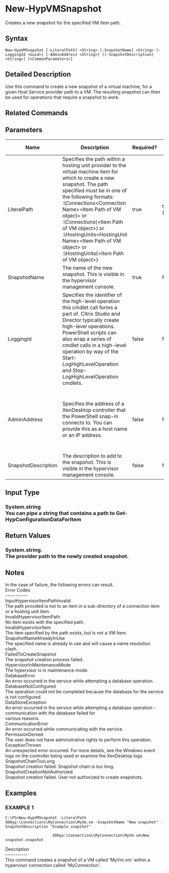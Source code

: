 ﻿# New-HypVMSnapshot

   Creates a new snapshot for the specified VM item path.

## Syntax
```
New-HypVMSnapshot [-LiteralPath] <String> [-SnapshotName] <String> [-LoggingId <Guid>] [-AdminAddress <String>] [[-SnapshotDescription] <String>] [<CommonParameters>]
```

## Detailed Description
   Use this command to create a new snapshot of a virtual machine, for a given Host Service provider path to a VM. The resulting snapshot can then be used for operations that require a snapshot to work.

## Related Commands
## Parameters

| Name   | Description | Required? | Pipeline Input | Default Value |
| --- | --- | --- | --- | --- |
| LiteralPath | Specifies the path within a hosting unit provider to the virtual machine item for which to create a new snapshot. The path specified must be in one of the following formats: <drive>:\Connections\<Connection Name>\<Item Path of VM object> or  <drive>:\Connections\{<connection Uid>\<Item Path of VM object>} or <drive>:\HostingUnits\<HostingUnit Name>\<Item Path of VM object> or  <drive>:\HostingUnits\{<hostingUnit Uid>\<Item Path of VM object>} | true | true (ByValue) |  |
| SnapshotName | The name of the new snapshot. This is visible in the hypervisor management console. | true | false |  |
| LoggingId | Specifies the identifier of the high-level operation this cmdlet call forms a part of. Citrix Studio and Director typically create high-level operations. PowerShell scripts can also wrap a series of cmdlet calls in a high-level operation by way of the Start-LogHighLevelOperation and Stop-LogHighLevelOperation cmdlets. | false | false |  |
| AdminAddress | Specifies the address of a XenDesktop controller that the PowerShell snap-in connects to.  You can provide this as a host name or an IP address. | false | false | LocalHost. Once a value is provided by any cmdlet, this value becomes the default. |
| SnapshotDescription | The description to add to the snapshot. This is visible in the hypervisor management console. | false | false |  |

## Input Type
### System.string<br>    You can pipe a string that contains a path to Get-HypConfigurationDataForItem
   
## Return Values
### System.string.<br>        The provider path to the newly created snapshot.
   ## Notes
   In the case of failure, the following errors can result.<br>    Error Codes<br>    -----------<br>    InputHypervisorItemPathInvalid<br>    The path provided is not to an item in a sub-directory of a connection item or a hosting unit item.<br>    InvalidHypervisorItemPath<br>    No item exists with the specified path.<br>    InvalidHypervisorItem<br>    The item specified by the path exists, but is not a VM Item.<br>    SnapshotNameAlreadyInUse<br>    The specified name is already in use and will cause a name resolution clash.<br>    FailedToCreateSnapshot<br>    The snapshot creation process failed.<br>    HypervisorInMaintenanceMode<br>    The hypervisor is in maintenance mode.<br>    DatabaseError<br>    An error occurred in the service while attempting a database operation.<br>    DatabaseNotConfigured<br>    The operation could not be completed because the database for the service is not configured.<br>    DataStoreException<br>    An error occurred in the service while attempting a database operation - communication with the database failed for<br>    various reasons.<br>    CommunicationError<br>    An error occurred while communicating with the service.<br>    PermissionDenied<br>    The user does not have administrative rights to perform this operation.<br>    ExceptionThrown<br>    An unexpected error occurred.  For more details, see the Windows event logs on the controller being used or examine the XenDesktop logs.<br>    SnapshotChainTooLong<br>    Snapshot creation failed. Snapshot chain is too long.<br>    SnapshotCreationNotAuthorized<br>    Snapshot creation failed. User not authorized to create snapshots.
## Examples

### EXAMPLE 1
```
C:\PS>New-HypVMSnapshot -LiteralPath XDHyp:\Connections\MyConnection\MyVm.vm -SnapshotName "New snapshot" -SnapshotDescription "Example snapshot"

                     XDHyp:\Connections\MyConnection\MyVm.vm\New snapshot.snapshot
```
   Description<br>-----------<br>This command creates a snapshot of a VM called 'MyVm.vm' within a hypervisor connection called 'MyConnection'.

